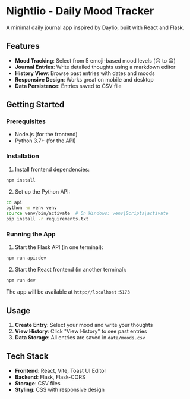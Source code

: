# Nightlio - Daily Mood Tracker

A minimal daily journal app inspired by Daylio, built with React and Flask.

## Features

- **Mood Tracking**: Select from 5 emoji-based mood levels (😢 to 😁)
- **Journal Entries**: Write detailed thoughts using a markdown editor
- **History View**: Browse past entries with dates and moods
- **Responsive Design**: Works great on mobile and desktop
- **Data Persistence**: Entries saved to CSV file

## Getting Started

### Prerequisites
- Node.js (for the frontend)
- Python 3.7+ (for the API)

### Installation

1. Install frontend dependencies:
```bash
npm install
```

2. Set up the Python API:
```bash
cd api
python -m venv venv
source venv/bin/activate  # On Windows: venv\Scripts\activate
pip install -r requirements.txt
```

### Running the App

1. Start the Flask API (in one terminal):
```bash
npm run api:dev
```

2. Start the React frontend (in another terminal):
```bash
npm run dev
```

The app will be available at `http://localhost:5173`

## Usage

1. **Create Entry**: Select your mood and write your thoughts
2. **View History**: Click "View History" to see past entries
3. **Data Storage**: All entries are saved in `data/moods.csv`

## Tech Stack

- **Frontend**: React, Vite, Toast UI Editor
- **Backend**: Flask, Flask-CORS
- **Storage**: CSV files
- **Styling**: CSS with responsive design
